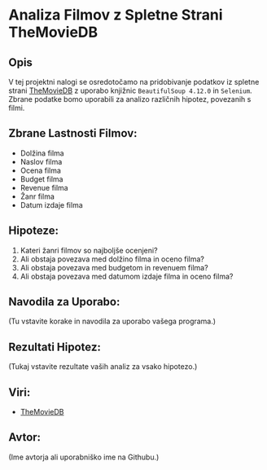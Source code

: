 # **Analiza Filmov z Spletne Strani TheMovieDB**

## **Opis**
V tej projektni nalogi se osredotočamo na pridobivanje podatkov iz spletne strani [TheMovieDB](https://www.themoviedb.org/) z uporabo knjižnic `BeautifulSoup 4.12.0` in `Selenium`. Zbrane podatke bomo uporabili za analizo različnih hipotez, povezanih s filmi.

## **Zbrane Lastnosti Filmov:**
- Dolžina filma
- Naslov filma
- Ocena filma
- Budget filma
- Revenue filma
- Žanr filma
- Datum izdaje filma

## **Hipoteze:**
1. Kateri žanri filmov so najboljše ocenjeni?
2. Ali obstaja povezava med dolžino filma in oceno filma?
3. Ali obstaja povezava med budgetom in revenuem filma?
4. Ali obstaja povezava med datumom izdaje filma in oceno filma?

## **Navodila za Uporabo:**
(Tu vstavite korake in navodila za uporabo vašega programa.)

## **Rezultati Hipotez:**
(Tukaj vstavite rezultate vaših analiz za vsako hipotezo.)

## **Viri:**
- [TheMovieDB](https://www.themoviedb.org/)

## **Avtor:**
(Ime avtorja ali uporabniško ime na Githubu.)
